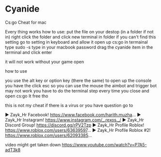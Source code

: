 # Cyanide
Cs:go Cheat for mac


Every thing works
how to use:
put the file on your destop (in a folder if not in)
right click the folder and click new terminal in folder 
if you can't find this setting go to setting in keyboard and allow it 
open up cs:go
in termainal type sudo -s
type in your macbook password
drag the cyanide item in the terminal and click enter

it will not work without your game open

how to use 

you use the alt key or option key (there the same) to open up the console 
you have the click esc so you can use the mouse
the aimbot and trigger bot may not work
you have to do the terminal step every time you close and open cs:go 
It free tho





this is not my cheat if there is a virus or you have question go to 

► Zayk_Hr Facebook! https://www.facebook.com/harith.muzha...
► Zayk_Hr Instagram! https://www.instagram.com/_.rexos._/
► Zayk_Hr Discord Group! https://discord.gg/rPV2Tzp
► Zayk_Hr Profile Roblox! https://www.roblox.com/users/63639597...
► Zayk_Hr Profile Roblox #2! https://www.roblox.com/users/62093385...

video might get taken down https://www.youtube.com/watch?v=P7A5-adT3k8
